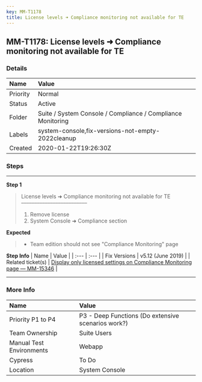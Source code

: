 ```yaml
---
key: MM-T1178
title: License levels ➜ Compliance monitoring not available for TE
---
```


## MM-T1178: License levels ➜ Compliance monitoring not available for TE

### Details

| Name     | Value                                                       |
| :------- | :---------------------------------------------------------- |
| Priority | Normal                                                      |
| Status   | Active                                                      |
| Folder   | Suite / System Console / Compliance / Compliance Monitoring |
| Labels   | system-console,fix-versions-not-empty-2022cleanup           |
| Created  | 2020-01-22T19:26:30Z                                        |

### Steps

<hr/>

**Step 1**

> <article>License levels ➜ Compliance monitoring not available for TE<br>–––––––––––––––––––––––––<ol><li>Remove license</li><li>System Console ➜ Compliance section</li></ol></article>

**Expected**

> <article><ul><li>Team edition should not see "Compliance Monitoring" page</li></ul></article>

**Step Info**
| Name | Value |
| :--- | :--- |
| Fix Versions | v5.12 (June 2019) |
| Related ticket(s) | <a href="https://mattermost.atlassian.net/browse/MM-15346">Display only licensed settings on Compliance Monitoring page — MM-15346</a> |

<hr/>

### More Info

| Name                     | Value                                              |
| :----------------------- | :------------------------------------------------- |
| Priority P1 to P4        | P3 - Deep Functions (Do extensive scenarios work?) |
| Team Ownership           | Suite Users                                        |
| Manual Test Environments | Webapp                                             |
| Cypress                  | To Do                                              |
| Location                 | System Console                                     |
